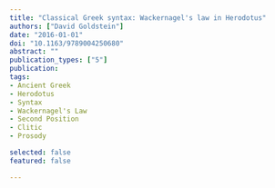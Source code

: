 ```yaml
---
title: "Classical Greek syntax: Wackernagel's law in Herodotus"
authors: ["David Goldstein"]
date: "2016-01-01"
doi: "10.1163/9789004250680"
abstract: ""
publication_types: ["5"]
publication: 
tags:
- Ancient Greek
- Herodotus
- Syntax
- Wackernagel's Law
- Second Position
- Clitic
- Prosody

selected: false
featured: false

---
```

